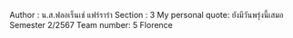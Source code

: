 Author : น.ส.ฟลอเร็นเช่ แฟร์ราร่า 
Section : 3
My personal quote: ยังมีวันพรุ่งนี้เสมอ
Semester 2/2567
Team number: 5
Florence
